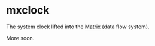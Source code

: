 # mxclock
The system clock lifted into the [Matrix](https://github.com/kennytilton/matrix) (data flow system).

More soon.
